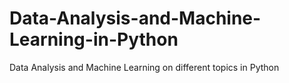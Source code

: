 # Data-Analysis-and-Machine-Learning-in-Python
Data Analysis and Machine Learning on different topics in Python

